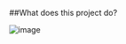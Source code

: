##What does this project do?

![image](https://github.com/user-attachments/assets/6b41662c-3206-41fc-a300-3250f2dd159c)
